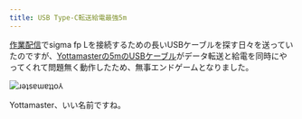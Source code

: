 ```yaml
---
title: USB Type-C転送給電最強5m
---
```

[作業配信](https://www.youtube.com/c/r7kamura)でsigma fp Lを接続するための長いUSBケーブルを探す日々を送っていたのですが、[Yottamasterの5mのUSBケーブル](https://www.amazon.co.jp/dp/B09Y1BY75P)がデータ転送と給電を同時にやってくれて問題無く動作したため、無事エンドゲームとなりました。

![](https://lh3.googleusercontent.com/docs/ADP-6oGJ4uNCl-QC0Zl-hpcOBDrPuxLWJL7igeZKHID5fdqghav4keTUiyNgNiMu7r1OZyODPZWhPyZoJiPBnUL061pExVzQJ_51h1TUL1DSkJu6R2DkS1IPchR7sOMGQIVbeEya7DCtix9eTg-VRVPz29l6yGDd5uAH9XLS13GRiZsfgVXxkxF9G1ATQzuZici-WLTzFqizD75kPj8bThsG_BACupO6ean1oLIBp9LJ_k_FngO-YkhMM3BG4eSAt6lE4tws3QfBnQU6nFFkZG3GUitG9XPWFgMeI6YaBXzKdzhoE9Hdd3WQRPBVGjpsRZ8CGImXQyEUQL6Rq5BE3Nbj6k27076Sdm7ufmxxH3Nmu8bq7gdlfXcU_YFZkwXAumPZcqJp7kvT-LVX0crz0ySIhfzKue9xeJgrv4n2AN7BhBGKnS1QZ9gy_FA_tfAJHG6Dyt5DJ3wN21WQeHFlTHH-ESwDkydHyXqOHSAg9JsW6fCej13ohRafOqA_nmIJEmQbBNrWrSQx2SLt4UD-fKtxaWLquJHeLbHaueYqUfRDu2DXiylo3f13m2_deSV1DkucwcsftNptlDxH1l82wlpCMi58XZ6IZ9PdfIOuuixaXrtDLd4YzJ6ZXeWFerdkgIrP_hU4TLSUgHMtreTZUTefdDrfk1W8m7dvFEzJJEz4bA6r3OxWq__w9pgY4IqLcKm5Xz9_XHaDSCCGqnhoTvI0LrxNY3UJTNMkyZ8FYCeObRnMSHKbDPEXQAy4RL18Qac1RQPPopSAgNpiSA6cfpTRxNmCGMltg78xcL51tBPblC4nAbpXqwLL4pdsSfPgXvuZAEgLDSG7bW6kD65NMlhim9y4ecW-01xpxkQ4lK4x1iyfWKyvq-QEL_lsS-xnLEn2L4oOWoTx0lJj-3Jmxo66INl1-lCP_A02lvtv7v2K_wz8PruU38jZRP3lr8cUEiZe47FDoYlfP3JImI8cVlV7mrFTFjBrnksQnzp4Yfg5xsbTiXJaAVZsunKj8s05YJeJC7ZZ-zUX1n_e0efwOxKPr7waYspUcx4sa7LoTSjicaNxRIQhXDKI5BUJHraBZHmmo2mBvti8BQvKGt1s8Kjt4U7fWz9zoGZ1LaNB5KZ74r3uZinPuEMBC0koQasNiKcsaoQ6JiUX6gMAtxLRugoeI_fD7CNaYbgo2rMU2RFNURm-0hJiHv0CBxUJx3IfgS2fqBjVYTy2Z22Lz2gvctRZqO7iZDRLzk71xzsWct2c6gFf-EByag "ɹǝʇsɐɯɐʇʇo⅄")

Yottamaster、いい名前ですね。
